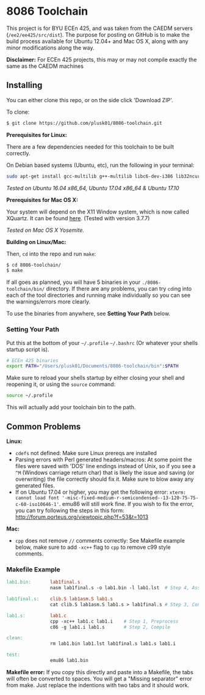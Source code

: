 8086 Toolchain
==============

This project is for BYU ECEn 425, and was taken from the CAEDM servers (`/ee2/ee425/src/dist`). The purpose for posting on GitHub is to make the build process available for Ubuntu 12.04+ and Mac OS X, along with any minor modifications along the way.

**Disclaimer:** For ECEn 425 projects, this may or may not compile exactly the same as the CAEDM machines

## Installing ##

You can either clone this repo, or on the side click 'Download ZIP'.

To clone:

```bash
$ git clone https://github.com/plusk01/8086-toolchain.git
```

**Prerequisites for Linux:**

There are a few dependencies needed for this toolchain to be built correctly.

On Debian based systems (Ubuntu, etc), run the following in your terminal:

```bash
sudo apt-get install gcc-multilib g++-multilib libc6-dev-i386 lib32ncurses5-dev xterm
```

*Tested on Ubuntu 16.04 x86_64, Ubuntu 17.04 x86_64 & Ubuntu 17.10*

**Prerequisites for Mac OS X:**

Your system will depend on the X11 Window system, which is now called XQuartz. It can be found [here](http://xquartz.macosforge.org/). (Tested with version 3.7.7)

*Tested on Mac OS X Yosemite.*

**Building on Linux/Mac:**

Then, `cd` into the repo and run `make`:

```bash
$ cd 8086-toolchain/
$ make
```

If all goes as planned, you will have 5 binaries in your `./8086-toolchain/bin/`
 directory. If there are any problems, you can try `cd`ing into each of the tool
 directories and running make individually so you can see the warnings/errors more clearly.

To use the binaries from anywhere, see **Setting Your Path** below.

### Setting Your Path ###

Put this at the bottom of your `~/.profile` `~/.bashrc` (Or whatever your shells startup script is).

```bash
# ECEn 425 binaries
export PATH="/Users/plusk01/Documents/8086-toolchain/bin":$PATH
```

Make sure to reload your shells startup by either closing your shell and reopening it, or using the `source` command:

```bash
source ~/.profile
```

This will actually add your toolchain bin to the path.

## Common Problems ##

**Linux:**
+ `cdefs` not defined: Make sure Linux prereqs are installed
+ Parsing errors with Perl generated headers/macros: At some point the files were saved with 'DOS' line endings instead of Unix, so if you see a `^M` (Windows carriage return char) that is likely the issue and saving (or overwriting) the file correctly should fix it. Make sure to blow away any generated files.
+ If on Ubuntu 17.04 or higher, you may get the following error: `xterm: cannot load font '-misc-fixed-medium-r-semicondensed--13-120-75-75-c-60-iso10646-1'`. emu86 will still work fine. If you wish to fix the error, you can try following the steps in this form:  http://forum.porteus.org/viewtopic.php?f=53&t=1013


**Mac:**
+ `cpp` does not remove `//` comments correctly: See Makefile example below, make sure to add `-xc++` flag to `cpp` to remove c99 style comments.

### Makefile Example ###

```Makefile
lab1.bin:       lab1final.s
                nasm lab1final.s -o lab1.bin -l lab1.lst  # Step 4, Assemble

lab1final.s:    clib.S lab1asm.S lab1.s
                cat clib.S lab1asm.S lab1.s > lab1final.s # Step 3, Concatenate

lab1.s:         lab1.c
                cpp -xc++ lab1.c lab1.i    # Step 1, Preprocess
                c86 -g lab1.i lab1.s       # Step 2, Compile

clean:  
                rm lab1.bin lab1.lst lab1final.s lab1.s lab1.i

test:
                emu86 lab1.bin
```

**Makefile error:** If you copy this directly and paste into a Makefile, the tabs will often be converted to spaces. You will get a "Missing separator" error from make. Just replace the indentions with two tabs and it should work.
